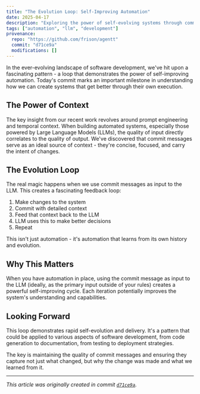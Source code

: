 ```yaml
---
title: "The Evolution Loop: Self-Improving Automation"
date: 2025-04-17
description: "Exploring the power of self-evolving systems through commit-driven LLM interactions"
tags: ["automation", "llm", "development"]
provenance:
  repo: "https://github.com/frison/agentt"
  commit: "d71ce9a"
  modifications: []
---
```


In the ever-evolving landscape of software development, we've hit upon a fascinating pattern - a loop that demonstrates the power of self-improving automation. Today's commit marks an important milestone in understanding how we can create systems that get better through their own execution.

## The Power of Context

The key insight from our recent work revolves around prompt engineering and temporal context. When building automated systems, especially those powered by Large Language Models (LLMs), the quality of input directly correlates to the quality of output. We've discovered that commit messages serve as an ideal source of context - they're concise, focused, and carry the intent of changes.

## The Evolution Loop

The real magic happens when we use commit messages as input to the LLM. This creates a fascinating feedback loop:

1. Make changes to the system
2. Commit with detailed context
3. Feed that context back to the LLM
4. LLM uses this to make better decisions
5. Repeat

This isn't just automation - it's automation that learns from its own history and evolution.

## Why This Matters

When you have automation in place, using the commit message as input to the LLM (ideally, as the primary input outside of your rules) creates a powerful self-improving cycle. Each iteration potentially improves the system's understanding and capabilities.

## Looking Forward

This loop demonstrates rapid self-evolution and delivery. It's a pattern that could be applied to various aspects of software development, from code generation to documentation, from testing to deployment strategies.

The key is maintaining the quality of commit messages and ensuring they capture not just what changed, but why the change was made and what we learned from it.

---

*This article was originally created in commit [`d71ce9a`](https://github.com/frison/agentt/commit/d71ce9a).*